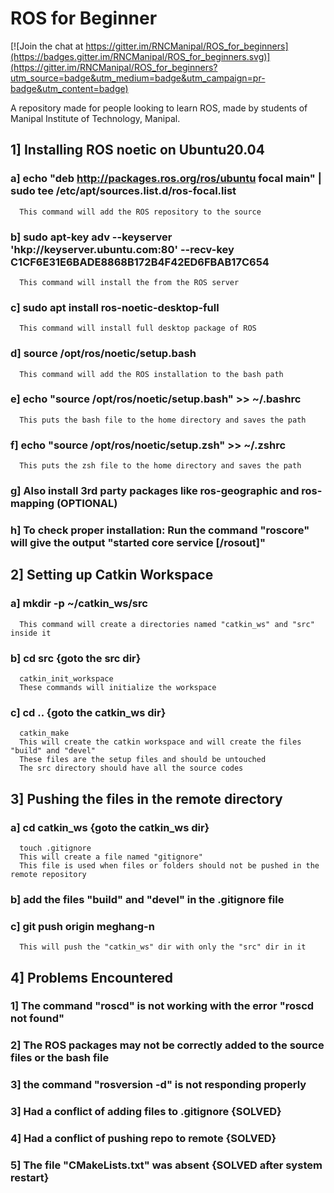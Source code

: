 # ROS for Beginner

[![Join the chat at https://gitter.im/RNCManipal/ROS_for_beginners](https://badges.gitter.im/RNCManipal/ROS_for_beginners.svg)](https://gitter.im/RNCManipal/ROS_for_beginners?utm_source=badge&utm_medium=badge&utm_campaign=pr-badge&utm_content=badge)

A repository made for people looking to learn ROS, made by students of Manipal Institute of Technology, Manipal.

## 1] Installing ROS noetic on Ubuntu20.04   
   ### a] echo "deb http://packages.ros.org/ros/ubuntu focal main" | sudo tee /etc/apt/sources.list.d/ros-focal.list
      This command will add the ROS repository to the source
   ### b] sudo apt-key adv --keyserver 'hkp://keyserver.ubuntu.com:80' --recv-key C1CF6E31E6BADE8868B172B4F42ED6FBAB17C654
      This command will install the from the ROS server  
   ### c] sudo apt install ros-noetic-desktop-full
      This command will install full desktop package of ROS
   ### d] source /opt/ros/noetic/setup.bash
      This command will add the ROS installation to the bash path
   ### e] echo "source /opt/ros/noetic/setup.bash" >> ~/.bashrc
      This puts the bash file to the home directory and saves the path
   ### f] echo "source /opt/ros/noetic/setup.zsh" >> ~/.zshrc
      This puts the zsh file to the home directory and saves the path
   ### g] Also install 3rd party packages like ros-geographic and ros-mapping (OPTIONAL)
   ### h] To check proper installation: Run the command "roscore" will give the output "started core service [/rosout]"
   
## 2] Setting up Catkin Workspace
   ### a] mkdir -p ~/catkin_ws/src
      This command will create a directories named "catkin_ws" and "src" inside it
   ### b] cd src  {goto the src dir}
      catkin_init_workspace
      These commands will initialize the workspace
   ### c] cd ..  {goto the catkin_ws dir}
      catkin_make
      This will create the catkin workspace and will create the files "build" and "devel"
      These files are the setup files and should be untouched
      The src directory should have all the source codes
      
## 3] Pushing the files in the remote directory
   ### a] cd catkin_ws  {goto the catkin_ws dir}
      touch .gitignore
      This will create a file named "gitignore"
      This file is used when files or folders should not be pushed in the remote repository
   ### b] add the files "build" and "devel" in the .gitignore file
   ### c] git push origin meghang-n
      This will push the "catkin_ws" dir with only the "src" dir in it
      
## 4] Problems Encountered
   ### 1] The command "roscd" is not working with the error "roscd not found"
   ### 2] The ROS packages may not be correctly added to the source files or the bash file
   ### 3] the command "rosversion -d" is not responding properly
   ### 3] Had a conflict of adding files to .gitignore  {SOLVED}
   ### 4] Had a conflict of pushing repo to remote  {SOLVED}
   ### 5] The file "CMakeLists.txt" was absent  {SOLVED after system restart}
